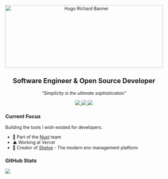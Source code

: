 <div align="center">
  <img src="https://pbs.twimg.com/profile_banners/964974856856133632/1733852827/1500x500" alt="Hugo Richard Banner" width="100%" height="200" style="object-fit: cover;">
  
  ## Software Engineer & Open Source Developer
  
  *"Simplicity is the ultimate sophistication"*
</div>

<div align="center">
  <a href="https://twitter.com/HugoRCD__">
    <img src="https://img.shields.io/badge/Twitter-black?style=for-the-badge&logo=x&logoColor=white" />
  </a>
  <a href="https://www.linkedin.com/in/hugorcd">
    <img src="https://img.shields.io/badge/LinkedIn-black?style=for-the-badge&logo=linkedin&logoColor=white" />
  </a>
  <a href="https://hrcd.fr">
    <img src="https://img.shields.io/badge/Website-black?style=for-the-badge&logo=About.me&logoColor=white" />
  </a>
</div>

### Current Focus

Building the tools I wish existed for developers.

- 💚 Part of the [Nuxt](https://nuxt.com) team
- ▲ Working at Vercel
- 🚀 Creator of [Shelve](https://shelve.cloud) - The modern env management platform

### GitHub Stats

<div align="left">
  <img src="https://github-readme-stats.vercel.app/api?username=hugorcd&show_icons=true&theme=dark&hide_border=true&hide_title=true&count_private=true&bg_color=000000" />
</div>
